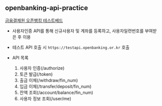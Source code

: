 ## openbanking-api-practice
[금융결제원 오픈뱅킹 테스트베드](https://developers.open-platform.or.kr/)
* 사용자인증 API를 통해 신규사용자 및 계좌를 등록하고, 사용자일련번호를 부여받은 후 이용
* 테스트 API 호출 시 `https://testapi.openbanking.or.kr` 호출

* API 목록
  1. 사용자 인증(/authorize)
  2. 토큰 발급(/token)
  3. 출금 이체(/withdraw/fin_num)
  4. 입금 이체(/transfer/deposit/fin_num)
  5. 잔액 조회(/account/balance/fin_num)
  6. 사용자 정보 조회(/user/me)
